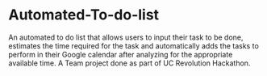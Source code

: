 # Automated-To-do-list
An automated to do list that allows users to input their task to be done, estimates the time required for the task and automatically adds the tasks to perform in their Google calendar after analyzing  for the appropriate available time. A Team project done as part of UC Revolution Hackathon.
